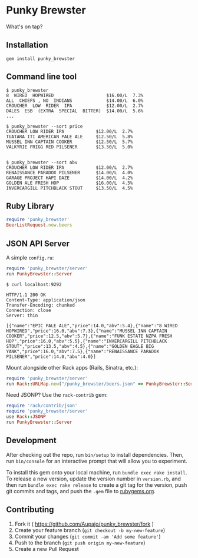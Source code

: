 # Punky Brewster

What's on tap?

## Installation

    gem install punky_brewster

## Command line tool

    $ punky_brewster
    8  WIRED  HOPWIRED                    $16.00/L  7.3%
    ALL  CHIEFS , NO  INDIANS             $14.00/L  6.0%
    CROUCHER  LOW  RIDER  IPA             $12.00/L  2.7%
    DALES  ESB  (EXTRA  SPECIAL  BITTER)  $14.00/L  5.6%
    ...

    $ punky_brewster --sort price
    CROUCHER LOW RIDER IPA            $12.00/L  2.7%
    TUATARA ITI AMERICAN PALE ALE     $12.50/L  5.8%
    MUSSEL INN CAPTAIN COOKER         $12.50/L  5.7%
    VALKYRIE FRIGG RED PILSENER       $13.50/L  5.0%


    $ punky_brewster --sort abv
    CROUCHER LOW RIDER IPA            $12.00/L  2.7%
    RENAISSANCE PARADOX PILSENER      $14.00/L  4.0%
    GARAGE PROJECT HAPI DAZE          $14.00/L  4.2%
    GOLDEN ALE FRESH HOP              $16.00/L  4.5%
    INVERCARGILL PITCHBLACK STOUT     $13.50/L  4.5%

## Ruby Library

```ruby
require 'punky_brewster'
BeerListRequest.new.beers
```

## JSON API Server

A simple `config.ru`:

```ruby
require 'punky_brewster/server'
run PunkyBrewster::Server
```

```http
$ curl localhost:9292

HTTP/1.1 200 OK
Content-Type: application/json
Transfer-Encoding: chunked
Connection: close
Server: thin

[{"name":"EPIC PALE ALE","price":14.0,"abv":5.4},{"name":"8 WIRED HOPWIRED","price":16.0,"abv":7.3},{"name":"MUSSEL INN CAPTAIN COOKER","price":12.5,"abv":5.7},{"name":"FUNK ESTATE NZPA FRESH HOP","price":16.0,"abv":5.5},{"name":"INVERCARGILL PITCHBLACK STOUT","price":13.5,"abv":4.5},{"name":"GOLDEN EAGLE BIG YANK","price":16.0,"abv":7.5},{"name":"RENAISSANCE PARADOX PILSENER","price":14.0,"abv":4.0}]
```

Mount alongside other Rack apps (Rails, Sinatra, etc.):

```ruby
require 'punky_brewster/server'
run Rack::URLMap.new("/punky_brewster/beers.json" => PunkyBrewster::Server)
```

Need JSONP? Use the `rack-contrib` gem:

```ruby
require 'rack/contrib/json'
require 'punky_brewster/server'
use Rack::JSONP
run PunkyBrewster::Server
```

## Development

After checking out the repo, run `bin/setup` to install dependencies. Then, run `bin/console` for an interactive prompt that will allow you to experiment.

To install this gem onto your local machine, run `bundle exec rake install`. To release a new version, update the version number in `version.rb`, and then run `bundle exec rake release` to create a git tag for the version, push git commits and tags, and push the `.gem` file to [rubygems.org](https://rubygems.org).

## Contributing

1. Fork it ( https://github.com/Aupajo/punky_brewster/fork )
2. Create your feature branch (`git checkout -b my-new-feature`)
3. Commit your changes (`git commit -am 'Add some feature'`)
4. Push to the branch (`git push origin my-new-feature`)
5. Create a new Pull Request
